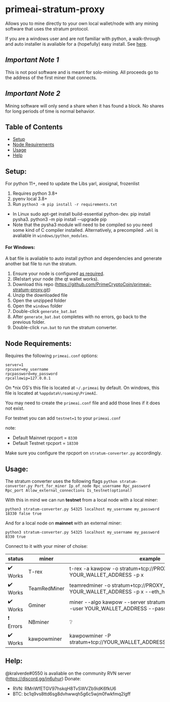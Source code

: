 # primeai-stratum-proxy
Allows you to mine directly to your own local wallet/node with any mining software that uses the stratum protocol.

If you are a windows user and are not familiar with python, a walk-through and auto installer is avaliable for a (hopefully) easy install. See [here](#windows).

## *Important Note 1*
This is not pool software and is meant for solo-mining. All proceeds go to the address of the first miner that connects.

## *Important Note 2*
Mining software will only send a share when it has found a block. No shares for long periods of time is normal behavior.

## Table of Contents  
- [Setup](#setup)
- [Node Requirements](#node)
- [Usage](#usage)
- [Help](#help)

<a name="setup"/>

## Setup:
For python 11+, need to update the Libs yarl, aiosignal, frozenlist 
1. Requires python 3.8+
2. pyenv local 3.8+
3. Run `python3 -m pip install -r requirements.txt`
  - In Linux sudo apt-get install build-essential python-dev. pip install pysha3. python3 -m pip install --upgrade pip
  - Note that the pysha3 module will need to be compiled so you need some kind of C compiler installed. Alternatively, a precompiled `.whl` is avaliable in `windows/python_modules`.
   
<a name="windows"/>

#### For Windows:
A bat file is avaliable to auto install python and dependencies and generate another bat file to run the stratum.
1. Ensure your node is configured [as required](#node).
2. (Re)start your node (the qt wallet works).
3. Download this repo (https://github.com/PrimeCryptoCoin/primeai-stratum-proxy.git)
4. Unzip the downloaded file
5. Open the unzipped folder
6. Open the `windows` folder
7. Double-click `generate_bat.bat`
8. After `generate_bat.bat` completes with no errors, go back to the previous folder.
9. Double-click `run.bat` to run the stratum converter.

<a name="node"/>

## Node Requirements:

Requires the following `primeai.conf` options:
```
server=1
rpcuser=my_username
rpcpassword=my_password
rpcallowip=127.0.0.1
```
On *nix OS's this file is located at `~/.primeai` by default. On windows, this file is located at `%appdata%\roaming\PrimeAI`.

You may need to create the `primeai.conf` file and add those lines if it does not exist.

For testnet you can add `testnet=1` to your `primeai.conf`

note:
- Default Mainnet rpcport = `8330`
- Default Testnet rpcport = `18330`

Make sure you configure the rpcport on `stratum-converter.py` accordingly.

<a name="usage"/>

## Usage:
The stratum converter uses the following flags `python stratum-converter.py Port_for_miner Ip_of_node Rpc_username Rpc_password Rpc_port Allow_external_connections Is_testnet(optional)` 

With this in mind we can run **testnet** from a local node with a local miner:
```
python3 stratum-converter.py 54325 localhost my_username my_password 18330 false true
```
And for a local node on **mainnet** with an external miner:
```
python3 stratum-converter.py 54325 localhost my_username my_password 8330 true
```

Connect to it with your miner of choise:

| status | miner | example |
| - | - | - |
| :heavy_check_mark: Works | T-rex | t-rex -a kawpow -o stratum+tcp://PROXY_IP:54325 -u YOUR_WALLET_ADDRESS -p x |
| :heavy_check_mark: Works | TeamRedMiner | teamredminer -o stratum+tcp://PROXY_IP:54325 -u YOUR_WALLET_ADDRESS -p x --eth_hash_report=on |
| :heavy_check_mark: Works | Gminer | miner --algo kawpow --server stratum+tcp://PROXY_IP:54325 --user YOUR_WALLET_ADDRESS --pass x |
| :exclamation:   Errors | NBminer | :grey_question: |
| :heavy_check_mark: Works | kawpowminer | kawpowminer -P stratum+tcp://YOUR_WALLET_ADDRESS.worker@PROXY_IP:54325 |

<a name="help"/>

## Help:

@kralverde#0550 is avaliable on the community RVN server (https://discord.gg/jn6uhur)
Donate: 
  - RVN: RMriWfETGV97hskqH8TvSWVZb9idK6fkU6
  - BTC: bc1q9vs8ttd6sg8dvhwwqh5g6c5wjm0fwkfmq2lgff
